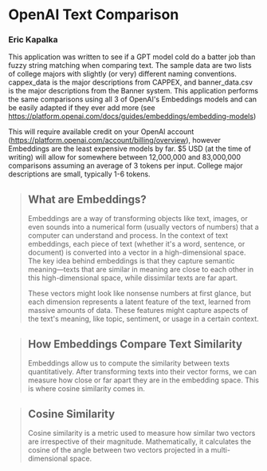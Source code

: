 # OpenAI Text Comparison
### Eric Kapalka

This application was written to see if a GPT model cold do a batter job than fuzzy string matching when comparing text.  The sample data are two lists of college majors with slightly (or very) different naming conventions.  cappex_data is the major descriptions from CAPPEX, and banner_data.csv is the major descriptions from the Banner system.  This application performs the same comparisons using all 3 of OpenAI's Embeddings models and can be easily adapted if they ever add more (see https://platform.openai.com/docs/guides/embeddings/embedding-models)

This will require available credit on your OpenAI account (https://platform.openai.com/account/billing/overview), however Embeddings are the least expensive models by far.  $5 USD (at the time of writing) will allow for somewhere between 12,000,000 and 83,000,000 comparisons assuming an average of 3 tokens per input.  College major descriptions are small, typically 1-6 tokens.

> ## What are Embeddings?
> Embeddings are a way of transforming objects like text, images, or even sounds into a numerical form (usually vectors of numbers) that a computer can understand and process. In the context of text embeddings, each piece of text (whether it's a word, sentence, or document) is converted into a vector in a high-dimensional space. The key idea behind embeddings is that they capture semantic meaning—texts that are similar in meaning are close to each other in this high-dimensional space, while dissimilar texts are far apart.
> 
> These vectors might look like nonsense numbers at first glance, but each dimension represents a latent feature of the text, learned from massive amounts of data. These features might capture aspects of the text's meaning, like topic, sentiment, or usage in a certain context.

> ## How Embeddings Compare Text Similarity
> Embeddings allow us to compute the similarity between texts quantitatively. After transforming texts into their vector forms, we can measure how close or far apart they are in the embedding space. This is where cosine similarity comes in.

> ## Cosine Similarity
> Cosine similarity is a metric used to measure how similar two vectors are irrespective of their magnitude. Mathematically, it calculates the cosine of the angle between two vectors projected in a multi-dimensional space.
